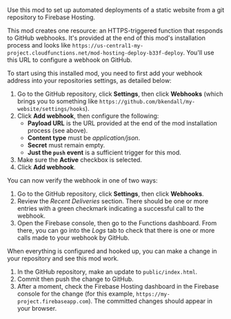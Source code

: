 Use this mod to set up automated deployments of a static website from a git repository to Firebase Hosting.

This mod creates one resource: an HTTPS-triggered function that responds to GitHub webhooks. It's provided at the end of this mod's installation process and looks like `https://us-central1-my-project.cloudfunctions.net/mod-hosting-deploy-b33f-deploy`. You'll use this URL to configure a webhook on GitHub.

To start using this installed mod, you need to first add your webhook address into your repositories settings, as detailed below:

1.  Go to the GitHub repository, click **Settings**, then click **Webhooks** (which brings you to something like `https://github.com/bkendall/my-website/settings/hooks`).
1.  Click **Add webhook**, then configure the following:
      + **Payload URL** is the URL provided at the end of the mod installation
        process (see above).
      + **Content type** must be _application/json_.
      + **Secret** must remain empty.
      + **Just the `push` event** is a sufficient trigger for this mod.
1.  Make sure the **Active** checkbox is selected.
1.  Click **Add webhook**.

You can now verify the webhook in one of two ways:

1.  Go to the GitHub repository, click **Settings**, then click **Webhooks**.
1.  Review the _Recent Deliveries_ section. There should be one or more entries with a green checkmark indicating a successful call to the webhook.
1.  Open the Firebase console, then go to the Functions dashboard. From there, you can go into the _Logs_ tab to check that there is one or more calls made to your webhook by GitHub.

When everything is configured and hooked up, you can make a change in your repository and see this mod work.

1.  In the GitHub repository, make an update to `public/index.html`.
1.  Commit then push the change to GitHub.
1.  After a moment, check the Firebase Hosting dashboard in the Firebase console for the change (for this example, `https://my-project.firebaseapp.com`). The committed changes should appear in your browser.

